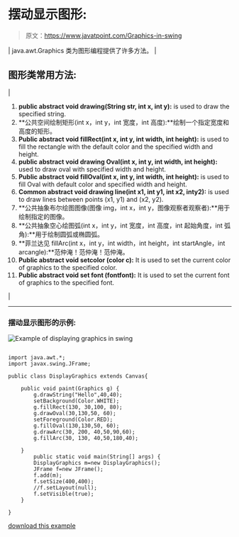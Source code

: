 # 摆动显示图形:

> 原文：<https://www.javatpoint.com/Graphics-in-swing>

| java.awt.Graphics 类为图形编程提供了许多方法。 |

## 图形类常用方法:

| 

1.  **public abstract void drawing(String str, int x, int y):** is used to draw the specified string.
2.  **公共空间绘制矩形(int x，int y，int 宽度，int 高度):**绘制一个指定宽度和高度的矩形。
3.  **Public abstract void fillRect(int x, int y, int width, int height):** is used to fill the rectangle with the default color and the specified width and height.
4.  **public abstract void drawing Oval(int x, int y, int width, int height):** used to draw oval with specified width and height.
5.  **Public abstract void fillOval(int x, int y, int width, int height):** is used to fill Oval with default color and specified width and height.
6.  **Common abstract void drawing line(int x1, int y1, int x2, inty2):** is used to draw lines between points (x1, y1) and (x2, y2).
7.  **公共抽象布尔绘图图像(图像 img，int x，int y，图像观察者观察者):**用于绘制指定的图像。
8.  **公共抽象空心绘图弧(int x，int y，int 宽度，int 高度，int 起始角度，int 弧角):**用于绘制圆弧或椭圆弧。
9.  **菲兰达见 fillArc(int x，int y，int width，int height，int startAngle，int arcangle):**范仲淹！范仲淹！范仲淹。
10.  **Public abstract void setcolor (color c):** It is used to set the current color of graphics to the specified color.
11.  **Public abstract void set font (fontfont):** It is used to set the current font of graphics to the specified font.

 |

* * *

### 摆动显示图形的示例:

![Example of displaying graphics in swing](../img/2498205564121d5225d33b07ff4044b3.png)

```

import java.awt.*;
import javax.swing.JFrame;

public class DisplayGraphics extends Canvas{

	public void paint(Graphics g) {
		g.drawString("Hello",40,40);
		setBackground(Color.WHITE);
		g.fillRect(130, 30,100, 80);
		g.drawOval(30,130,50, 60);
		setForeground(Color.RED);
		g.fillOval(130,130,50, 60);
		g.drawArc(30, 200, 40,50,90,60);
		g.fillArc(30, 130, 40,50,180,40);

	}
		public static void main(String[] args) {
		DisplayGraphics m=new DisplayGraphics();
		JFrame f=new JFrame();
		f.add(m);
		f.setSize(400,400);
		//f.setLayout(null);
		f.setVisible(true);
	}

}

```

[download this example](https://static.javatpoint.com/src/swing/swinggraphics.zip)
